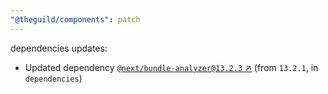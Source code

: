 ```yaml
---
"@theguild/components": patch
---
```

dependencies updates:
  - Updated dependency [`@next/bundle-analyzer@13.2.3` ↗︎](https://www.npmjs.com/package/@next/bundle-analyzer/v/13.2.3) (from `13.2.1`, in `dependencies`)
